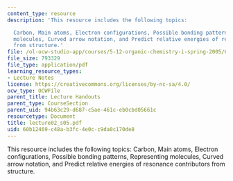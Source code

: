 ```yaml
---
content_type: resource
description: 'This resource includes the following topics:

  Carbon, Main atoms, Electron configurations, Possible bonding patterns, Representing
  molecules, Curved arrow notation, and Predict relative energies of resonance contributors
  from structure.'
file: /ol-ocw-studio-app/courses/5-12-organic-chemistry-i-spring-2005/60b12469c48ab3fc4e0cc9da0c170de8_lecture02_s05.pdf
file_size: 793329
file_type: application/pdf
learning_resource_types:
- Lecture Notes
license: https://creativecommons.org/licenses/by-nc-sa/4.0/
ocw_type: OCWFile
parent_title: Lecture Handouts
parent_type: CourseSection
parent_uid: 94b63c29-d687-c5ae-461c-eb0cbd05661c
resourcetype: Document
title: lecture02_s05.pdf
uid: 60b12469-c48a-b3fc-4e0c-c9da0c170de8
---
```

This resource includes the following topics:
Carbon, Main atoms, Electron configurations, Possible bonding patterns, Representing molecules, Curved arrow notation, and Predict relative energies of resonance contributors from structure.